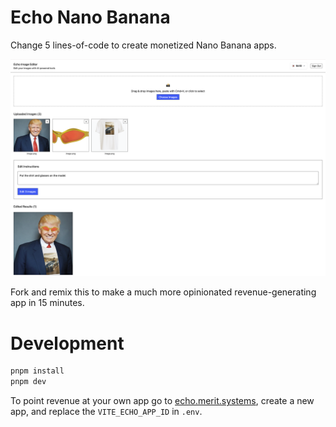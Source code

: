 # Echo Nano Banana
Change 5 lines-of-code to create monetized Nano Banana apps.

![Example](imgs/ex.png)


Fork and remix this to make a much more opinionated revenue-generating app in 15 minutes.


# Development
```bash
pnpm install
pnpm dev
```

To point revenue at your own app go to [echo.merit.systems](https://echo.merit.systems/), create a new app, and replace the `VITE_ECHO_APP_ID` in `.env`.